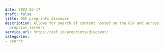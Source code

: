 ```yaml
---
date: 2022-03-17
draft: false
title: OSF preprints discover
description: Allows for search of content hosted on the OSF and across several other
  preprint servers
service_url: https://osf.io/preprints/discover/
categories:
- search
---
```



